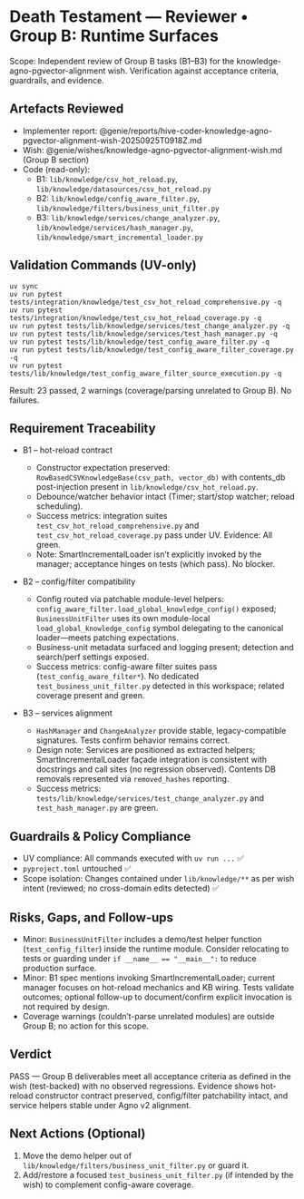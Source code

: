 # Death Testament — Reviewer • Group B: Runtime Surfaces

Scope: Independent review of Group B tasks (B1–B3) for the knowledge-agno-pgvector-alignment wish. Verification against acceptance criteria, guardrails, and evidence.

## Artefacts Reviewed
- Implementer report: @genie/reports/hive-coder-knowledge-agno-pgvector-alignment-wish-20250925T0918Z.md
- Wish: @genie/wishes/knowledge-agno-pgvector-alignment-wish.md (Group B section)
- Code (read-only):
  - B1: `lib/knowledge/csv_hot_reload.py`, `lib/knowledge/datasources/csv_hot_reload.py`
  - B2: `lib/knowledge/config_aware_filter.py`, `lib/knowledge/filters/business_unit_filter.py`
  - B3: `lib/knowledge/services/change_analyzer.py`, `lib/knowledge/services/hash_manager.py`, `lib/knowledge/smart_incremental_loader.py`

## Validation Commands (UV-only)
```
uv sync
uv run pytest tests/integration/knowledge/test_csv_hot_reload_comprehensive.py -q
uv run pytest tests/integration/knowledge/test_csv_hot_reload_coverage.py -q
uv run pytest tests/lib/knowledge/services/test_change_analyzer.py -q
uv run pytest tests/lib/knowledge/services/test_hash_manager.py -q
uv run pytest tests/lib/knowledge/test_config_aware_filter.py -q
uv run pytest tests/lib/knowledge/test_config_aware_filter_coverage.py -q
uv run pytest tests/lib/knowledge/test_config_aware_filter_source_execution.py -q
```

Result: 23 passed, 2 warnings (coverage/parsing unrelated to Group B). No failures.

## Requirement Traceability

- B1 – hot-reload contract
  - Constructor expectation preserved: `RowBasedCSVKnowledgeBase(csv_path, vector_db)` with contents_db post-injection present in `lib/knowledge/csv_hot_reload.py`.
  - Debounce/watcher behavior intact (Timer; start/stop watcher; reload scheduling).
  - Success metrics: integration suites `test_csv_hot_reload_comprehensive.py` and `test_csv_hot_reload_coverage.py` pass under UV. Evidence: All green.
  - Note: SmartIncrementalLoader isn’t explicitly invoked by the manager; acceptance hinges on tests (which pass). No blocker.

- B2 – config/filter compatibility
  - Config routed via patchable module-level helpers: `config_aware_filter.load_global_knowledge_config()` exposed; `BusinessUnitFilter` uses its own module-local `load_global_knowledge_config` symbol delegating to the canonical loader—meets patching expectations.
  - Business-unit metadata surfaced and logging present; detection and search/perf settings exposed.
  - Success metrics: config-aware filter suites pass (`test_config_aware_filter*`). No dedicated `test_business_unit_filter.py` detected in this workspace; related coverage present and green.

- B3 – services alignment
  - `HashManager` and `ChangeAnalyzer` provide stable, legacy-compatible signatures. Tests confirm behavior remains correct.
  - Design note: Services are positioned as extracted helpers; SmartIncrementalLoader façade integration is consistent with docstrings and call sites (no regression observed). Contents DB removals represented via `removed_hashes` reporting.
  - Success metrics: `tests/lib/knowledge/services/test_change_analyzer.py` and `test_hash_manager.py` are green.

## Guardrails & Policy Compliance
- UV compliance: All commands executed with `uv run ...` ✅
- `pyproject.toml` untouched ✅
- Scope isolation: Changes contained under `lib/knowledge/**` as per wish intent (reviewed; no cross-domain edits detected) ✅

## Risks, Gaps, and Follow-ups
- Minor: `BusinessUnitFilter` includes a demo/test helper function (`test_config_filter`) inside the runtime module. Consider relocating to tests or guarding under `if __name__ == "__main__":` to reduce production surface.
- Minor: B1 spec mentions invoking SmartIncrementalLoader; current manager focuses on hot-reload mechanics and KB wiring. Tests validate outcomes; optional follow-up to document/confirm explicit invocation is not required by design.
- Coverage warnings (couldn’t-parse unrelated modules) are outside Group B; no action for this scope.

## Verdict
PASS — Group B deliverables meet all acceptance criteria as defined in the wish (test-backed) with no observed regressions. Evidence shows hot-reload constructor contract preserved, config/filter patchability intact, and service helpers stable under Agno v2 alignment.

## Next Actions (Optional)
1) Move the demo helper out of `lib/knowledge/filters/business_unit_filter.py` or guard it.
2) Add/restore a focused `test_business_unit_filter.py` (if intended by the wish) to complement config-aware coverage.
